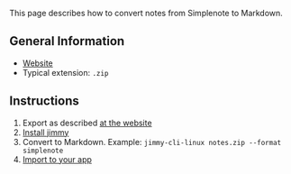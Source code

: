 This page describes how to convert notes from Simplenote to Markdown.

## General Information

- [Website](https://simplenote.com/)
- Typical extension: `.zip`

## Instructions

1. Export as described [at the website](https://simplenote.com/help/#export)
2. [Install jimmy](../index.md#installation)
3. Convert to Markdown. Example: `jimmy-cli-linux notes.zip --format simplenote`
4. [Import to your app](../import_instructions.md)
